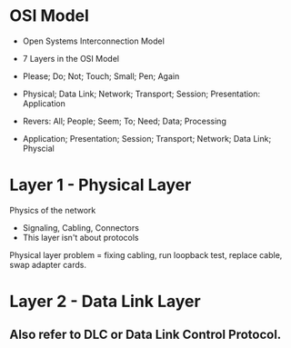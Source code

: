 # OSI Model

- Open Systems Interconnection Model
- 7 Layers in the OSI Model
- Please; Do; Not; Touch; Small; Pen; Again
- Physical; Data Link; Network; Transport; Session; Presentation: Application

- Revers: All; People; Seem; To; Need; Data; Processing
- Application; Presentation; Session; Transport; Network; Data Link; Physcial


# Layer 1 - Physical Layer

Physics of the network
- Signaling, Cabling, Connectors
- This layer isn't about protocols

Physical layer problem = fixing cabling, run loopback test, replace cable, swap adapter cards.


# Layer 2 - Data Link Layer

Also refer to DLC or Data Link Control Protocol.
-
